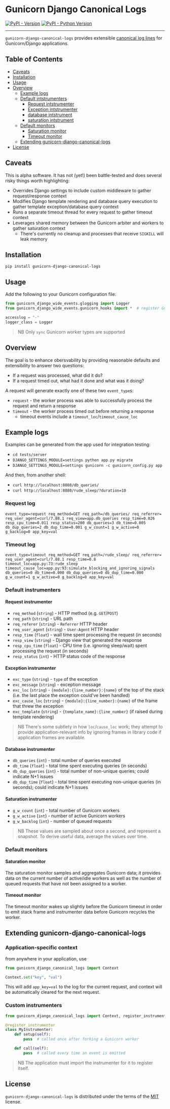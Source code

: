 # Gunicorn Django Canonical Logs

[![PyPI - Version](https://img.shields.io/pypi/v/gunicorn-django-canonical-logs.svg)](https://pypi.org/project/gunicorn-django-canonical-logs)
[![PyPI - Python Version](https://img.shields.io/pypi/pyversions/gunicorn-django-canonical-logs.svg)](https://pypi.org/project/gunicorn-django-canonical-logs)

-----

`gunicorn-django-canonical-logs` provides extensible [canonical log lines](https://brandur.org/canonical-log-lines) for Gunicorn/Django applications.

## Table of Contents

- [Caveats](#caveats)
- [Installation](#installation)
- [Usage](#usage)
- [Overview](#overview)
  * [Example logs](#example-logs)
  * [Default intstrumenters](#default-instrumenters)
    - [Request intstrumenter](#request-instrumenter)
    - [Exception intstrumenter](#exception-instrumenter)
    - [database intstrument](#database-instrumenter)
    - [saturation intstrument](#saturation-instrumenter)
  * [Default monitors](#default-monitors)
    - [Saturation monitor](#saturation-monitor)
    - [Timeout monitor](#timeout-monitor)
  * [Extending gunicorn-django-canonical-logs](#extending-gunicorn-django-canonical-logs)
- [License](#license)


## Caveats

This is alpha software. It has not (yet!) been battle-tested and does several risky things worth highlighting:

* Overrides Django settings to include custom middleware to gather request/response context
* Modifies Django template rendering and database query execution to gather template exception/database query context
* Runs a separate timeout thread for every request to gather timeout context
* Leverages shared memory between the Gunicorn arbiter and workers to gather saturation context
  - There's currently no cleanup and processes that receive `SIGKILL` will leak memory

## Installation

```console
pip install gunicorn-django-canonical-logs
```

## Usage

Add the following to your Gunicorn configuration file:

```python
from gunicorn_django_wide_events.glogging import Logger
from gunicorn_django_wide_events.gunicorn_hooks import *  # register Gunicorn hooks and instrumenters

accesslog = "-"
logger_class = Logger
```

> NB Only `sync` Gunicorn worker types are supported

## Overview

The goal is to enhance obersvability by providing reasonable defaults and extensibility to answer two questions:

* If a request was processed, what did it do?
* If a request timed out, what had it done and what was it doing?

A request will generate exactly one of these two `event_type`s:

* `request` - the worker process was able to successfully process the request and return a response
* `timeout` - the worker process timed out before returning a response
  - timeout events include a `timeout_loc`/`timeout_cause_loc`

## Example logs

Examples can be generated from the app used for integration testing:

* `cd tests/server`
* `DJANGO_SETTINGS_MODULE=settings python app.py migrate`
* `DJANGO_SETTINGS_MODULE=settings gunicorn -c gunicorn_config.py app`

And then, from another shell:

* `curl http://localhost:8080/db_queries/`
* `curl http://localhost:8080/rude_sleep/?duration=10`

### Request log

`event_type=request req_method=GET req_path=/db_queries/ req_referrer= req_user_agent=curl/7.88.1 req_view=app.db_queries resp_time=0.026 resp_cpu_time=0.011 resp_status=200 db_queries=3 db_time=0.005 db_dup_queries=2 db_dup_time=0.001 g_w_count=1 g_w_active=0 g_backlog=0 app_key=val`

### Timeout log

`event_type=timeout req_method=GET req_path=/rude_sleep/ req_referrer= req_user_agent=curl/7.88.1 resp_time=0.8 timeout_loc=app.py:73:rude_sleep timeout_cause_loc=app.py:93:simulate_blocking_and_ignoring_signals db_queries=0 db_time=0.000 db_dup_queries=0 db_dup_time=0.000 g_w_count=1 g_w_active=0 g_backlog=0 app_key=val`

### Default instrumenters

#### Request instrumenter

* `req_method` (`string`) - HTTP method (e.g. `GET`/`POST`)
* `req_path` (`string`) - URL path
* `req_referer` (`string`) - `Referrer` HTTP header
* `req_user_agent` (`string`) - `User-Agent` HTTP header
* `resp_time` (`float`) - wall time spent processing the request (in seconds)
* `resp_view` (`string`) - Django view that generated the response
* `resp_cpu_time` (`float`) - CPU time (i.e. ignoring sleep/wait) spent processing the request (in seconds)
* `resp_status` (`int`) - HTTP status code of the response

#### Exception instrumenter

* `exc_type` (`string`) - `type` of the exception
* `exc_message` (`string`) - exception message
* `exc_loc` (`string`) - `{module}:{line_number}:{name}` of the top of the stack (i.e. the last place the
  exception could've been handled)
* `exc_cause_loc` (`string`) - `{module}:{line_number}:{name}` of the frame that threw the exception
* `exc_template` (`string`) - `{template_name}:{line_number}` (if raised during template rendering)

> NB There's some subtlety in how `loc`/`cause_loc` work; they attempt to provide application-relevant info by
> ignoring frames in library code if application frames are available.

#### Database instrumenter

* `db_queries` (`int`) - total number of queries executed
* `db_time` (`float`) - total time spent executing queries (in seconds)
* `db_dup_queries` (`int`) - total number of non-unique queries; could indicate N+1 issues
* `db_dup_time` (`float`) - total time spent executing non-unique queries (in seconds); could indicate N+1 issues

#### Saturation instrumenter

* `g_w_count` (`int`) - total number of Gunicorn workers
* `g_w_active` (`int`) - number of active Gunicorn workers
* `g_w_backlog` (`int`) - number of queued requests

> NB These values are sampled about once a second, and represent a snapshot. To derive useful data, average the values over time.

### Default monitors

#### Saturation monitor

The saturation monitor samples and aggregates Gunicorn data; it provides data on the current number of active/idle workers
as well as the number of queued requests that have not been assigned to a worker.

#### Timeout monitor

The timeout monitor wakes up slightly before the Gunicorn timeout in order to emit stack frame and instrumenter data before
Gunicorn recycles the worker.

## Extending gunicorn-django-canonical-logs

### Application-specific context

from anywhere in your application, use

```python
from gunicorn_django_canonical_logs import Context

Context.set("key", "val")
```

This will add `app_key=val` to the log for the current request, and context will be automatically cleared for the next request.

### Custom instrumenters

```python
from gunicorn_django_canonical_logs import Context, register_instrumenter

@register_instrumenter
class MyInstrumenter:
    def setup(self):
        pass  # called once after forking a Gunicorn worker

    def call(self):
        pass  # called every time an event is emitted
```

> NB The application must import the instrumenter for it to register itself.

## License

`gunicorn-django-canonical-logs` is distributed under the terms of the [MIT](https://spdx.org/licenses/MIT.html) license.
